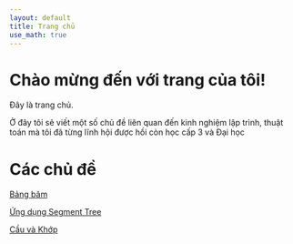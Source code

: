 ```yaml
---
layout: default
title: Trang chủ
use_math: true
---
```


# Chào mừng đến với trang của tôi!

Đây là trang chủ.

Ở đây tôi sẽ viết một số chủ đề liên quan đến kinh nghiệm lập trình, thuật toán mà tôi đã từng lĩnh hội được hồi còn học cấp 3 và Đại học

# Các chủ đề

[Bảng băm](algorithms/hashing/)

[Ứng dụng Segment Tree](algorithms/segment_tree/)

[Cầu và Khớp](algorithms/bridges/)